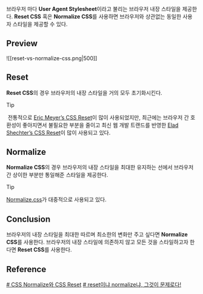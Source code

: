 브라우저 마다 **User Agent Stylesheet**이라고 불리는 브라우저 내장 스타일을 제공한다.
**Reset CSS** 혹은 **Normalize CSS**를 사용하면 브라우저와 상관없는 동일한 사용자 스타일을 제공할 수 있다.

## Preview

![[reset-vs-normalize-css.png|500]]

## Reset
**Reset CSS**의 경우 브라우저의 내장 스타일을 거의 모두 초기화시킨다.

> [!tip]
>  전통적으로 [Eric Meyer’s CSS Reset](https://meyerweb.com/eric/tools/css/reset/)이 많이 사용되었지만, 최근에는 브라우저 간 호환성이 좋아지면서 불필요한 부분을 줄이고 최신 웹 개발 트랜드를 반영한 [Elad Shechter’s CSS Reset](https://elad2412.github.io/the-new-css-reset/)이 많이 사용되고 있다.

## Normalize
**Normalize CSS**의 경우 브라우저의 내장 스타일을 최대한 유지하는 선에서 브라우저 간 상이한 부분만 통일해준 스타일을 제공한다.

> [!tip]
 > [Normalize.css](https://necolas.github.io/normalize.css/)가 대중적으로 사용되고 있다.

## Conclusion
브라우저의 내장 스타일을 최대한 따르며 최소한의 변화만 주고 싶다면 **Normalize CSS**를 사용한다.
브라우저의 내장 스타일에 의존하지 않고 모든 것을 스타일하고자 한다면 **Reset CSS**를 사용한다.

## Reference
[# CSS Normalize와 CSS Reset](https://www.daleseo.com/css-normalize-reset/)
[# reset이냐 normalize냐, 그것이 문제로다!](https://velog.io/@nalsae/%EB%82%B4%EB%B3%B4%EC%A0%95CSS-reset-%EC%A4%84%EA%B9%8C-normalize-%EC%A4%84%EA%B9%8C)

